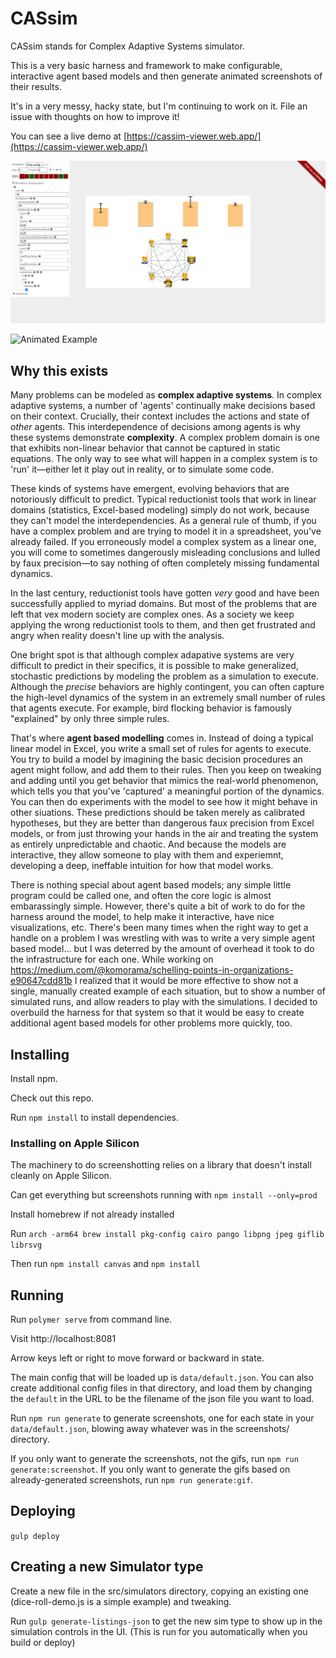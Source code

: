 # CASsim
CASsim stands for Complex Adaptive Systems simulator.

This is a very basic harness and framework to make configurable, interactive agent based models and then generate animated screenshots of their results.

It's in a very messy, hacky state, but I'm continuing to work on it. File an issue with thoughts on how to improve it!

You can see a live demo at [https://cassim-viewer.web.app/](https://cassim-viewer.web.app/)

![interface Demo](/examples/screenshot.png?raw=true)

![Animated Example](/examples/example.gif?raw=true)

## Why this exists

Many problems can be modeled as **complex adaptive systems**. In complex adaptive systems, a number of 'agents' continually make decisions based on their context. Crucially, their context includes the actions and state of *other* agents. This interdependence of decisions among agents is why these systems demonstrate **complexity**. A complex problem domain is one that exhibits non-linear behavior that cannot be captured in static equations. The only way to see what will happen in a complex system is to 'run' it&mdash;either let it play out in reality, or to simulate some code.

These kinds of systems have emergent, evolving behaviors that are notoriously difficult to predict. Typical reductionist tools that work in linear domains (statistics, Excel-based modeling) simply do not work, because they can't model the interdependencies. As a general rule of thumb, if you have a complex problem and are trying to model it in a spreadsheet, you've already failed. If you erroneously model a complex system as a linear one, you will come to sometimes dangerously misleading conclusions and lulled by faux precision&mdash;to say nothing of often completely missing fundamental dynamics.

In the last century, reductionist tools have gotten *very* good and have been successfully applied to myriad domains. But most of the problems that are left that vex modern society are complex ones. As a society we keep applying the wrong reductionist tools to them, and then get frustrated and angry when reality doesn't line up with the analysis.

One bright spot is that although complex adapative systems are very difficult to predict in their specifics, it is possible to make generalized, stochastic predictions by modeling the problem as a simulation to execute. Although the *precise* behaviors are highly contingent, you can often capture the high-level dynamics of the system in an extremely small number of rules that agents execute. For example, bird flocking behavior is famously "explained" by only three simple rules.

That's where **agent based modelling** comes in. Instead of doing a typical linear model in Excel, you write a small set of rules for agents to execute. You try to build a model by imagining the basic decision procedures an agent might follow, and add them to their rules. Then you keep on tweaking and adding until you get behavior that mimics the real-world phenomenon, which tells you that you've 'captured' a meaningful portion of the dynamics. You can then do experiments with the model to see how it might behave in other siuations. These predictions should be taken merely as calibrated hypotheses, but they are better than dangerous faux precision from Excel models, or from just throwing your hands in the air and treating the system as entirely unpredictable and chaotic. And because the models are interactive, they allow someone to play with them and experiemnt, developing a deep, ineffable intuition for how that model works. 

There is nothing special about agent based models; any simple little program could be called one, and often the core logic is almost embarassingly simple. However, there's quite a bit of work to do for the harness around the model, to help make it interactive, have nice visualizations, etc. There's been many times when the right way to get a handle on a problem I was wrestling with was to write a very simple agent based model... but I was deterred by the amount of overhead it took to do the infrastructure for each one. While working on https://medium.com/@komorama/schelling-points-in-organizations-e90647cdd81b I realized that it would be more effective to show not a single, manually created example of each situation, but to show a number of simulated runs, and allow readers to play with the simulations. I decided to overbuild the harness for that system so that it would be easy to create additional agent based models for other problems more quickly, too.

## Installing

Install npm.

Check out this repo.

Run `npm install` to install dependencies.

### Installing on Apple Silicon

The machinery to do screenshotting relies on a library that doesn't install cleanly on Apple Silicon.

Can get everything but screenshots running with `npm install --only=prod`

Install homebrew if not already installed

Run `arch -arm64 brew install pkg-config cairo pango libpng jpeg giflib librsvg`

Then run `npm install canvas` and `npm install`

## Running

Run `polymer serve` from command line.

Visit http://localhost:8081

Arrow keys left or right to move forward or backward in state.

The main config that will be loaded up is `data/default.json`. You can also create additional config files in that directory, and load them by changing the `default` in the URL to be the filename of the json file you want to load.

Run `npm run generate` to generate screenshots, one for each state in your `data/default.json`, blowing away whatever was in the screenshots/ directory.

If you only want to generate the screenshots, not the gifs, run `npm run generate:screenshot`. If you only want to generate the gifs based on already-generated screenshots, run `npm run generate:gif`.

## Deploying

`gulp deploy`

## Creating a new Simulator type

Create a new file in the src/simulators directory, copying an existing one (dice-roll-demo.js is a simple example) and tweaking.

Run `gulp generate-listings-json` to get the new sim type to show up in the simulation controls in the UI. (This is run for you automatically when you build or deploy)